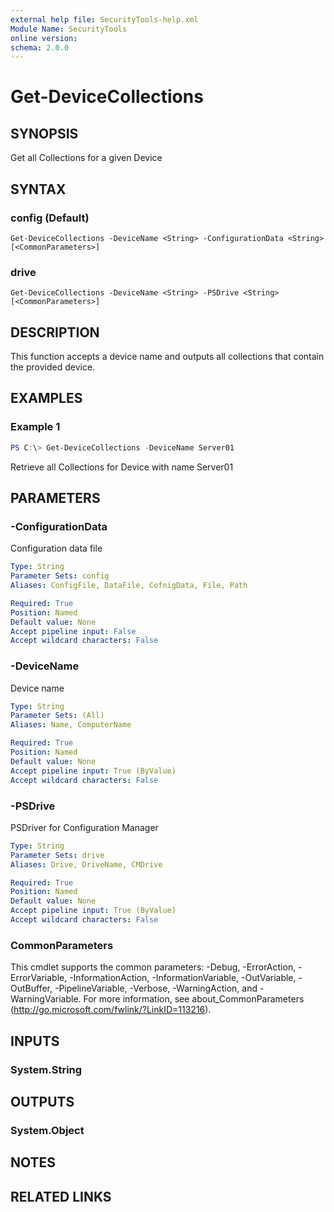 ```yaml
---
external help file: SecurityTools-help.xml
Module Name: SecurityTools
online version:
schema: 2.0.0
---
```


# Get-DeviceCollections

## SYNOPSIS
Get all Collections for a given Device

## SYNTAX

### config (Default)
```
Get-DeviceCollections -DeviceName <String> -ConfigurationData <String> [<CommonParameters>]
```

### drive
```
Get-DeviceCollections -DeviceName <String> -PSDrive <String> [<CommonParameters>]
```

## DESCRIPTION
This function accepts a device name and outputs all collections that contain the provided device.

## EXAMPLES

### Example 1
```powershell
PS C:\> Get-DeviceCollections -DeviceName Server01
```

Retrieve all Collections for Device with name Server01

## PARAMETERS

### -ConfigurationData
Configuration data file

```yaml
Type: String
Parameter Sets: config
Aliases: ConfigFile, DataFile, CofnigData, File, Path

Required: True
Position: Named
Default value: None
Accept pipeline input: False
Accept wildcard characters: False
```

### -DeviceName
Device name

```yaml
Type: String
Parameter Sets: (All)
Aliases: Name, ComputerName

Required: True
Position: Named
Default value: None
Accept pipeline input: True (ByValue)
Accept wildcard characters: False
```

### -PSDrive
PSDriver for Configuration Manager

```yaml
Type: String
Parameter Sets: drive
Aliases: Drive, DriveName, CMDrive

Required: True
Position: Named
Default value: None
Accept pipeline input: True (ByValue)
Accept wildcard characters: False
```

### CommonParameters
This cmdlet supports the common parameters: -Debug, -ErrorAction, -ErrorVariable, -InformationAction, -InformationVariable, -OutVariable, -OutBuffer, -PipelineVariable, -Verbose, -WarningAction, and -WarningVariable.
For more information, see about_CommonParameters (http://go.microsoft.com/fwlink/?LinkID=113216).

## INPUTS

### System.String
## OUTPUTS

### System.Object
## NOTES

## RELATED LINKS
